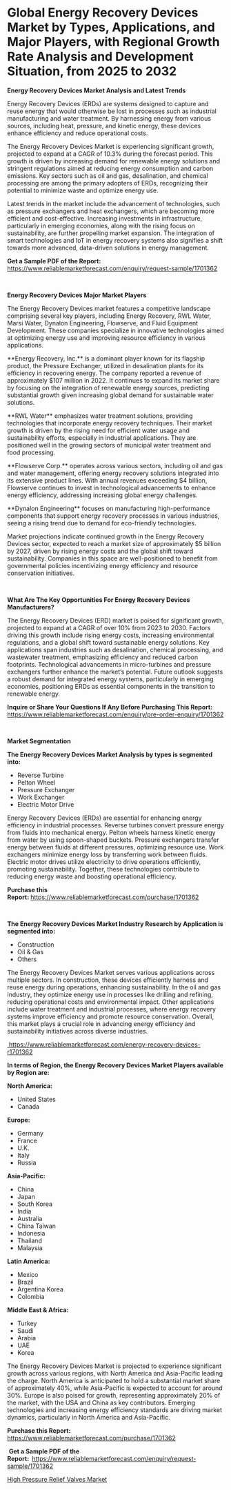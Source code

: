 <p><h1>Global Energy Recovery Devices Market by Types, Applications, and Major Players, with Regional Growth Rate Analysis and Development Situation, from 2025 to 2032</h1></p><p><strong>Energy Recovery Devices Market Analysis and Latest Trends</strong></p>
<p><p>Energy Recovery Devices (ERDs) are systems designed to capture and reuse energy that would otherwise be lost in processes such as industrial manufacturing and water treatment. By harnessing energy from various sources, including heat, pressure, and kinetic energy, these devices enhance efficiency and reduce operational costs. </p><p>The Energy Recovery Devices Market is experiencing significant growth, projected to expand at a CAGR of 10.3% during the forecast period. This growth is driven by increasing demand for renewable energy solutions and stringent regulations aimed at reducing energy consumption and carbon emissions. Key sectors such as oil and gas, desalination, and chemical processing are among the primary adopters of ERDs, recognizing their potential to minimize waste and optimize energy use.</p><p>Latest trends in the market include the advancement of technologies, such as pressure exchangers and heat exchangers, which are becoming more efficient and cost-effective. Increasing investments in infrastructure, particularly in emerging economies, along with the rising focus on sustainability, are further propelling market expansion. The integration of smart technologies and IoT in energy recovery systems also signifies a shift towards more advanced, data-driven solutions in energy management.</p></p>
<p><strong>Get a Sample PDF of the Report:&nbsp;</strong> <a href="https://www.reliablemarketforecast.com/enquiry/request-sample/1701362?utm_campaign=2190&utm_medium=2&utm_source=Github&utm_content=ia&utm_term=16022025&utm_id=energy-recovery-devices">https://www.reliablemarketforecast.com/enquiry/request-sample/1701362</a></p>
<p>&nbsp;</p>
<p><strong>Energy Recovery Devices Major Market Players</strong></p>
<p><p>The Energy Recovery Devices market features a competitive landscape comprising several key players, including Energy Recovery, RWL Water, Marsi Water, Dynalon Engineering, Flowserve, and Fluid Equipment Development. These companies specialize in innovative technologies aimed at optimizing energy use and improving resource efficiency in various applications.</p><p>**Energy Recovery, Inc.** is a dominant player known for its flagship product, the Pressure Exchanger, utilized in desalination plants for its efficiency in recovering energy. The company reported a revenue of approximately $107 million in 2022. It continues to expand its market share by focusing on the integration of renewable energy sources, predicting substantial growth given increasing global demand for sustainable water solutions.</p><p>**RWL Water** emphasizes water treatment solutions, providing technologies that incorporate energy recovery techniques. Their market growth is driven by the rising need for efficient water usage and sustainability efforts, especially in industrial applications. They are positioned well in the growing sectors of municipal water treatment and food processing.</p><p>**Flowserve Corp.** operates across various sectors, including oil and gas and water management, offering energy recovery solutions integrated into its extensive product lines. With annual revenues exceeding $4 billion, Flowserve continues to invest in technological advancements to enhance energy efficiency, addressing increasing global energy challenges.</p><p>**Dynalon Engineering** focuses on manufacturing high-performance components that support energy recovery processes in various industries, seeing a rising trend due to demand for eco-friendly technologies.</p><p>Market projections indicate continued growth in the Energy Recovery Devices sector, expected to reach a market size of approximately $5 billion by 2027, driven by rising energy costs and the global shift toward sustainability. Companies in this space are well-positioned to benefit from governmental policies incentivizing energy efficiency and resource conservation initiatives.</p></p>
<p>&nbsp;</p>
<p><strong>What Are The Key Opportunities For Energy Recovery Devices Manufacturers?</strong></p>
<p><p>The Energy Recovery Devices (ERD) market is poised for significant growth, projected to expand at a CAGR of over 10% from 2023 to 2030. Factors driving this growth include rising energy costs, increasing environmental regulations, and a global shift toward sustainable energy solutions. Key applications span industries such as desalination, chemical processing, and wastewater treatment, emphasizing efficiency and reduced carbon footprints. Technological advancements in micro-turbines and pressure exchangers further enhance the market’s potential. Future outlook suggests a robust demand for integrated energy systems, particularly in emerging economies, positioning ERDs as essential components in the transition to renewable energy.</p></p>
<p><strong>Inquire or Share Your Questions If Any Before Purchasing This Report:</strong> <a href="https://www.reliablemarketforecast.com/enquiry/pre-order-enquiry/1701362?utm_campaign=2190&utm_medium=2&utm_source=Github&utm_content=ia&utm_term=16022025&utm_id=energy-recovery-devices">https://www.reliablemarketforecast.com/enquiry/pre-order-enquiry/1701362</a></p>
<p>&nbsp;</p>
<p><strong>Market Segmentation</strong></p>
<p><strong>The Energy Recovery Devices Market Analysis by types is segmented into:</strong></p>
<p><ul><li>Reverse Turbine</li><li>Pelton Wheel</li><li>Pressure Exchanger</li><li>Work Exchanger</li><li>Electric Motor Drive</li></ul></p>
<p><p>Energy Recovery Devices (ERDs) are essential for enhancing energy efficiency in industrial processes. Reverse turbines convert pressure energy from fluids into mechanical energy. Pelton wheels harness kinetic energy from water by using spoon-shaped buckets. Pressure exchangers transfer energy between fluids at different pressures, optimizing resource use. Work exchangers minimize energy loss by transferring work between fluids. Electric motor drives utilize electricity to drive operations efficiently, promoting sustainability. Together, these technologies contribute to reducing energy waste and boosting operational efficiency.</p></p>
<p><strong>Purchase this Report:&nbsp;</strong><a href="https://www.reliablemarketforecast.com/purchase/1701362?utm_campaign=2190&utm_medium=2&utm_source=Github&utm_content=ia&utm_term=16022025&utm_id=energy-recovery-devices">https://www.reliablemarketforecast.com/purchase/1701362</a></p>
<p>&nbsp;</p>
<p><strong>The Energy Recovery Devices Market Industry Research by Application is segmented into:</strong></p>
<p><ul><li>Construction</li><li>Oil & Gas</li><li>Others</li></ul></p>
<p><p>The Energy Recovery Devices Market serves various applications across multiple sectors. In construction, these devices efficiently harness and reuse energy during operations, enhancing sustainability. In the oil and gas industry, they optimize energy use in processes like drilling and refining, reducing operational costs and environmental impact. Other applications include water treatment and industrial processes, where energy recovery systems improve efficiency and promote resource conservation. Overall, this market plays a crucial role in advancing energy efficiency and sustainability initiatives across diverse industries.</p></p>
<p><a href="https://www.reliablemarketforecast.com/energy-recovery-devices-r1701362?utm_campaign=2190&utm_medium=2&utm_source=Github&utm_content=ia&utm_term=16022025&utm_id=energy-recovery-devices">&nbsp;https://www.reliablemarketforecast.com/energy-recovery-devices-r1701362</a></p>
<p><strong>In terms of Region, the Energy Recovery Devices Market Players available by Region are:</strong></p>
<p>
    <p> <strong> North America: </strong>
        <ul>
            <li>United States</li>
            <li>Canada</li>
        </ul>
        </p> 
    <p> <strong> Europe: </strong>
        <ul>
            <li>Germany</li>
            <li>France</li>
            <li>U.K.</li>
            <li>Italy</li>
            <li>Russia</li>
        </ul>
        </p> 
    <p> <strong> Asia-Pacific: </strong>
        <ul>
            <li>China</li>
            <li>Japan</li>
            <li>South Korea</li>
            <li>India</li>
            <li>Australia</li>
            <li>China Taiwan</li>
            <li>Indonesia</li>
            <li>Thailand</li>
            <li>Malaysia</li>
        </ul>
        </p> 
    <p> <strong> Latin America: </strong>
        <ul>
            <li>Mexico</li>
            <li>Brazil</li>
            <li>Argentina Korea</li>
            <li>Colombia</li>
        </ul>
        </p> 
    <p> <strong> Middle East & Africa: </strong>
        <ul>
            <li>Turkey</li>
            <li>Saudi</li>
            <li>Arabia</li>
            <li>UAE</li>
            <li>Korea</li>
        </ul>
    </p>
    </p>
<p><p>The Energy Recovery Devices Market is projected to experience significant growth across various regions, with North America and Asia-Pacific leading the charge. North America is anticipated to hold a substantial market share of approximately 40%, while Asia-Pacific is expected to account for around 30%. Europe is also poised for growth, representing approximately 20% of the market, with the USA and China as key contributors. Emerging technologies and increasing energy efficiency standards are driving market dynamics, particularly in North America and Asia-Pacific.</p></p>
<p><strong>Purchase this Report: </strong><a href="https://www.reliablemarketforecast.com/purchase/1701362?utm_campaign=2190&utm_medium=2&utm_source=Github&utm_content=ia&utm_term=16022025&utm_id=energy-recovery-devices">https://www.reliablemarketforecast.com/purchase/1701362</a></p>
<p>&nbsp;<strong>Get a Sample PDF of the Report:&nbsp;&nbsp;</strong><a href="https://www.reliablemarketforecast.com/enquiry/request-sample/1701362?utm_campaign=2190&utm_medium=2&utm_source=Github&utm_content=ia&utm_term=16022025&utm_id=energy-recovery-devices">https://www.reliablemarketforecast.com/enquiry/request-sample/1701362</a></p>
<p><strong></strong></p>
<p><p><a href="https://github.com/gullattedenna/Market-Research-Report-List-1/blob/main/high-pressure-relief-valves-market.md?utm_campaign=2190&utm_medium=2&utm_source=Github&utm_content=ia&utm_term=16022025&utm_id=energy-recovery-devices">High Pressure Relief Valves Market</a></p></p>